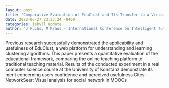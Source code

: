 ```yaml
--- 
layout: post 
title: "Comparative Evaluation of EduClust and Its Transfer to a Virtual Reality Environment" 
date: 2022-06-27 23:23:24 -0400 
categories: jekyll update 
author: "J Fuchs, M Kraus - International Conference on Intelligent Tutoring , 2022" 
--- 
```

Previous research successfully demonstrated the applicability and usefulness of EduClust, a web platform for understanding and learning clustering algorithms. This paper presents a quantitative evaluation of the educational framework, comparing the online teaching platform to traditional teaching material. Results of the conducted experiment in a real computer science course at the University of Konstanz demonstrate its merit concerning users confidence and perceived usefulness Cites: NetworkSeer: Visual analysis for social network in MOOCs